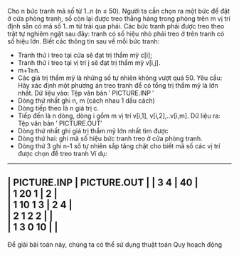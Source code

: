 Cho n bức tranh mã số từ 1..n (n ≤ 50). Người ta cần chọn ra một bức để đặt ở cửa phòng tranh, số còn lại được treo thẳng hàng trong phòng trên m vị trí định sẵn có mã số 1..m từ trái qua phải. Các bức tranh phải được treo theo trật tự nghiêm ngặt sau đây: tranh có số hiệu nhỏ phải treo ở trên tranh có số hiệu lớn. 
Biết các thông tin sau về mỗi bức tranh: 
- Tranh thứ i treo tại cửa sẽ đạt trị thẩm mỹ c[i]; 
- Tranh thứ i treo tại vị trí j sẽ đạt trị thẩm mỹ v[i,j]. 
- m+1≥n. 
- Các giá trị thẩm mỹ là những số tự nhiên không vượt quá 50. 
Yêu cầu: Hãy xác định một phương án treo tranh để có tổng trị thẩm mỹ là lớn nhất. 
Dữ liệu vào: Tệp văn bản ′ PICTURE.INP ′ 
- Dòng thứ nhất ghi n, m (cách nhau 1 dấu cách) 
- Dòng tiếp theo là n giá trị c. 
- Tiếp đến là n dòng, dòng i gồm m vị trí v[i,1], v[i,2],..v[i,m]. 
Dữ liệu ra: Tệp văn bản ′ PICTURE.OUT′ 
- Dòng thứ nhất ghi giá trị thẩm mỹ lớn nhất tìm được 
- Dòng thứ hai: ghi mã số hiệu bức tranh treo ở cửa phòng tranh. 
- Dòng thứ 3 ghi n-1 số tự nhiên sắp tăng chặt cho biết mã số các vị trí được chọn để treo tranh 
Ví dụ:
-------------------------------------------
| PICTURE.INP         | PICTURE.OUT       | 
| 3 4                 | 40                |   
| 1 20 1              | 2                 |   
| 1 10 1 3            | 2 4               |   
| 2 1 2 2             |                   |   
| 1 3 0 10            |                   | 
------------------------------------------
Để giải bài toán này, chúng ta có thể sử dụng thuật toán Quy hoạch động